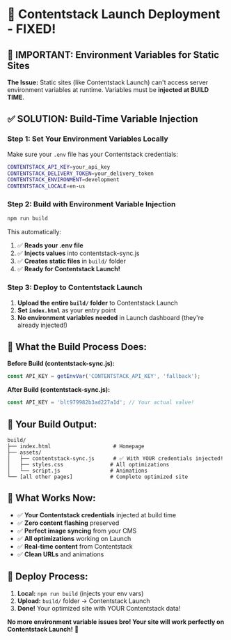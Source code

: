 # 🚀 Contentstack Launch Deployment - FIXED!

## 🚨 IMPORTANT: Environment Variables for Static Sites

**The Issue:** Static sites (like Contentstack Launch) can't access server environment variables at runtime. Variables must be **injected at BUILD TIME**.

## ✅ SOLUTION: Build-Time Variable Injection

### Step 1: Set Your Environment Variables Locally
Make sure your `.env` file has your Contentstack credentials:
```bash
CONTENTSTACK_API_KEY=your_api_key
CONTENTSTACK_DELIVERY_TOKEN=your_delivery_token  
CONTENTSTACK_ENVIRONMENT=development
CONTENTSTACK_LOCALE=en-us
```

### Step 2: Build with Environment Variable Injection
```bash
npm run build
```

This automatically:
1. ✅ **Reads your .env file** 
2. ✅ **Injects values** into contentstack-sync.js
3. ✅ **Creates static files** in `build/` folder
4. ✅ **Ready for Contentstack Launch!**

### Step 3: Deploy to Contentstack Launch
1. **Upload the entire `build/` folder** to Contentstack Launch
2. **Set `index.html`** as your entry point
3. **No environment variables needed** in Launch dashboard (they're already injected!)

## 🎯 What the Build Process Does:

**Before Build (contentstack-sync.js):**
```javascript
const API_KEY = getEnvVar('CONTENTSTACK_API_KEY', 'fallback');
```

**After Build (contentstack-sync.js):**
```javascript
const API_KEY = 'blt979982b3ad227a1d'; // Your actual value!
```

## 📁 Your Build Output:
```
build/
├── index.html                    # Homepage  
├── assets/
│   ├── contentstack-sync.js      # ✅ With YOUR credentials injected!
│   ├── styles.css               # All optimizations
│   └── script.js                # Animations
└── [all other pages]            # Complete optimized site
```

## 🌟 What Works Now:
- ✅ **Your Contentstack credentials** injected at build time
- ✅ **Zero content flashing** preserved
- ✅ **Perfect image syncing** from your CMS
- ✅ **All optimizations** working on Launch
- ✅ **Real-time content** from Contentstack
- ✅ **Clean URLs** and animations

## 🚀 Deploy Process:
1. **Local:** `npm run build` (injects your env vars)
2. **Upload:** `build/` folder → Contentstack Launch
3. **Done!** Your optimized site with YOUR Contentstack data!

**No more environment variable issues bro! Your site will work perfectly on Contentstack Launch!** 🎯
